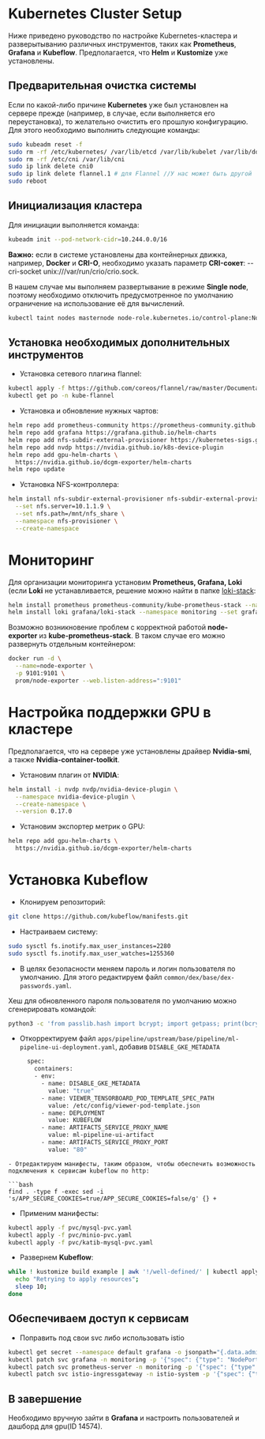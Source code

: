 # Kubernetes Cluster Setup

Ниже приведено руководство по настройке Kubernetes-кластера и разверытыванию различных инструментов, таких как **Prometheus**, **Grafana** и **Kubeflow**. Предполагается, что **Helm** и **Kustomize** уже установлены.  

## Предварительная очистка системы

Если по какой-либо причине **Kubernetes** уже был установлен на сервере прежде (например, в случае, если выполняется его переустановка), то желательно  очистить его прошлую конфигурацию. Для этого необходимо выполнить следующие команды:

```bash
sudo kubeadm reset -f
sudo rm -rf /etc/kubernetes/ /var/lib/etcd /var/lib/kubelet /var/lib/dockershim /var/run/kubernetes
sudo rm -rf /etc/cni /var/lib/cni
sudo ip link delete cni0
sudo ip link delete flannel.1 # для Flannel //У нас может быть другой
sudo reboot
```

## Инициализация кластера
 
Для инициации выполняется команда:

```bash
kubeadm init --pod-network-cidr=10.244.0.0/16
```

**Важно:** если в системе установлены два контейнерных движка, например, **Docker** и **CRI-O**, необходимо указать параметр **CRI-сокет**: --cri-socket unix:///var/run/crio/crio.sock.

В нашем случае мы выполняем развертывание в режиме **Single node**, поэтому необходимо отключить предусмотренное по умолчанию ограничение на использование её для вычислений.

```bash
kubectl taint nodes masternode node-role.kubernetes.io/control-plane:NoSchedule-
```

## Установка необходимых дополнительных инструментов

- Установка сетевого плагина flannel:

```bash
kubectl apply -f https://github.com/coreos/flannel/raw/master/Documentation/kube-flannel.yml
kubectl get po -n kube-flannel
```
- Установка и обновление нужных чартов:

```bash
helm repo add prometheus-community https://prometheus-community.github.io/helm-charts
helm repo add grafana https://grafana.github.io/helm-charts
helm repo add nfs-subdir-external-provisioner https://kubernetes-sigs.github.io/nfs-subdir-external-provisioner/
helm repo add nvdp https://nvidia.github.io/k8s-device-plugin
helm repo add gpu-helm-charts \
  https://nvidia.github.io/dcgm-exporter/helm-charts
helm repo update
```

- Установка NFS-контроллера:

```bash
helm install nfs-subdir-external-provisioner nfs-subdir-external-provisioner/nfs-subdir-external-provisioner \
  --set nfs.server=10.1.1.9 \
  --set nfs.path=/mnt/nfs_share \
  --namespace nfs-provisioner \
  --create-namespace
```

# Мониторинг

Для организации мониторинга установим **Prometheus, Grafana, Loki** (если **Loki** не устанавливается, решение можно найти в папке [loki-stack](https://github.com/Team2RoboTech1TOrg/RoboTech-DO/tree/main/k8s/loki-stack):

```bash
helm install prometheus prometheus-community/kube-prometheus-stack --namespace monitoring --create-namespace
helm install loki grafana/loki-stack --namespace monitoring --set grafana.enabled=false
```

Возможно возникновение проблем с корректной работой **node-exporter** из **kube-prometheus-stack**. В таком случае его можно развернуть отдельным контейнером:

```bash
docker run -d \
  --name=node-exporter \
  -p 9101:9101 \
  prom/node-exporter --web.listen-address=":9101"
```
  
# Настройка поддержки GPU в кластере

Предполагается, что на сервере уже установлены драйвер **Nvidia-smi**, а также **Nvidia-container-toolkit**.

- Установим плагин от **NVIDIA**:

```bash
helm install -i nvdp nvdp/nvidia-device-plugin \
  --namespace nvidia-device-plugin \
  --create-namespace \
  --version 0.17.0
```

- Установим экспортер метрик о GPU:

```bash
helm repo add gpu-helm-charts \
  https://nvidia.github.io/dcgm-exporter/helm-charts
```

# Установка Kubeflow

- Клонируем репозиторий:

```bash
git clone https://github.com/kubeflow/manifests.git
```

- Настраиваем систему:
```bash
sudo sysctl fs.inotify.max_user_instances=2280
sudo sysctl fs.inotify.max_user_watches=1255360
```
- В целях безопасности меняем пароль и логин пользователя по умолчанию. Для этого редактируем файл `common/dex/base/dex-passwords.yaml`.

Хеш для обновленного пароля пользователя по умолчанию можно сгенерировать командой: 

```bash
python3 -c 'from passlib.hash import bcrypt; import getpass; print(bcrypt.using(rounds=12, ident="2y").hash(getpass.getpass()))'
```
- Откорректируем файл `apps/pipeline/upstream/base/pipeline/ml-pipeline-ui-deployment.yaml`, добавив `DISABLE_GKE_METADATA`
  ```bash
    spec:
      containers:
      - env:
        - name: DISABLE_GKE_METADATA
          value: "true"
        - name: VIEWER_TENSORBOARD_POD_TEMPLATE_SPEC_PATH
          value: /etc/config/viewer-pod-template.json
        - name: DEPLOYMENT
          value: KUBEFLOW
        - name: ARTIFACTS_SERVICE_PROXY_NAME
          value: ml-pipeline-ui-artifact
        - name: ARTIFACTS_SERVICE_PROXY_PORT
          value: "80"
```
- Отредактируем манифесты, таким образом, чтобы обеспечить возможность подключения к сервисам kubeflow по http:
  
```bash
find . -type f -exec sed -i 's/APP_SECURE_COOKIES=true/APP_SECURE_COOKIES=false/g' {} +
```

- Применим манифесты:

```bash
kubectl apply -f pvc/mysql-pvc.yaml
kubectl apply -f pvc/minio-pvc.yaml
kubectl apply -f pvc/katib-mysql-pvc.yaml
```

- Развернем **Kubeflow**:

```bash
while ! kustomize build example | awk '!/well-defined/' | kubectl apply -f -; do 
  echo "Retrying to apply resources"; 
  sleep 10; 
done
```

## Обеспечиваем доступ к сервисам

- Поправить под свои svc либо использовать istio

```bash
kubectl get secret --namespace default grafana -o jsonpath="{.data.admin-password}" | base64 --decode ; echo 
kubectl patch svc grafana -n monitoring -p '{"spec": {"type": "NodePort"}}'   
kubectl patch svc prometheus-server -n monitoring -p '{"spec": {"type": "NodePort"}}'
kubectl patch svc istio-ingressgateway -n istio-system -p '{"spec": {"type": "NodePort"}}'
```

## В завершение 

Необходимо вручную зайти в **Grafana** и настроить пользователей и дашборд для gpu(ID 14574). 
